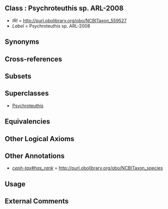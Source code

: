 
## Class : Psychroteuthis sp. ARL-2008

 * *IRI* = http://purl.obolibrary.org/obo/NCBITaxon_559527
 * *Label* = Psychroteuthis sp. ARL-2008

## Synonyms


## Cross-references


## Subsets


## Superclasses

 * [Psychroteuthis](../../NCBITaxon/42/NCBITaxon_93042.md)

## Equivalencies


## Other Logical Axioms


## Other Annotations

 * *[ceph-tax#has_rank](../../ceph-tax#has/nk/ceph-tax#has_rank.md)* = http://purl.obolibrary.org/obo/NCBITaxon_species

## Usage


## External Comments

